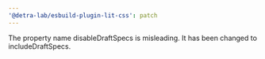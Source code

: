 ```yaml
---
'@detra-lab/esbuild-plugin-lit-css': patch
---
```


The property name disableDraftSpecs is misleading. It has been changed to includeDraftSpecs.
